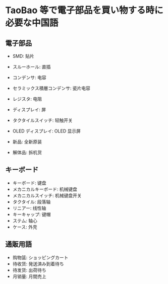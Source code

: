 # TaoBao 等で電子部品を買い物する時に必要な中国語

## 電子部品

- SMD: 贴片
- スルーホール: 直插
- コンデンサ: 电容
- セラミックス積層コンデンサ: 瓷片电容
- レジスタ: 电阻
- ディスプレイ: 屏
- タクタイルスイッチ: 轻触开关
- OLED ディスプレイ: OLED 显示屏

- 新品: 全新原装
- 解体品: 拆机货

## キーボード

- キーボード: 键盘
- メカニカルキーボード: 机械键盘
- メカニカルスイッチ: 机械键盘开关
- タクタイル: 段落轴
- リニアー: 线性轴
- キーキャップ: 键帽
- ステム: 轴心
- ケース: 外壳

## 通販用語

- 购物篮: ショッピングカート
- 待收货: 発送済み到着待ち
- 待发货: 出荷待ち
- 月销量: 月間売上
